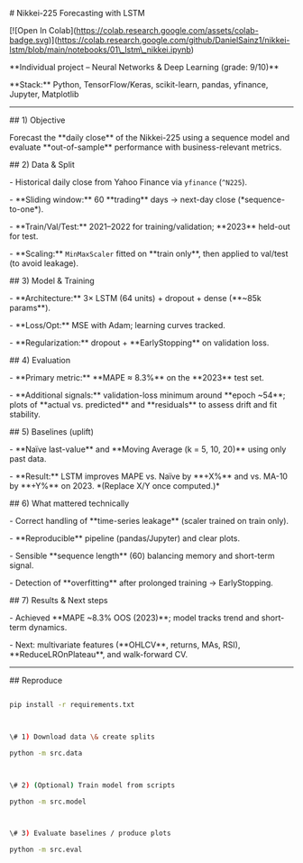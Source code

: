 \# Nikkei-225 Forecasting with LSTM



\[!\[Open In Colab](https://colab.research.google.com/assets/colab-badge.svg)](https://colab.research.google.com/github/DanielSainz1/nikkei-lstm/blob/main/notebooks/01\_lstm\_nikkei.ipynb)



\*\*Individual project – Neural Networks \& Deep Learning (grade: 9/10)\*\*  

\*\*Stack:\*\* Python, TensorFlow/Keras, scikit-learn, pandas, yfinance, Jupyter, Matplotlib



---



\## 1) Objective

Forecast the \*\*daily close\*\* of the Nikkei-225 using a sequence model and evaluate \*\*out-of-sample\*\* performance with business-relevant metrics.



\## 2) Data \& Split

\- Historical daily close from Yahoo Finance via `yfinance` (`^N225`).

\- \*\*Sliding window:\*\* 60 \*\*trading\*\* days → next-day close (\*sequence-to-one\*).

\- \*\*Train/Val/Test:\*\* 2021–2022 for training/validation; \*\*2023\*\* held-out for test.

\- \*\*Scaling:\*\* `MinMaxScaler` fitted on \*\*train only\*\*, then applied to val/test (to avoid leakage).



\## 3) Model \& Training

\- \*\*Architecture:\*\* 3× LSTM (64 units) + dropout + dense (\*\*~85k params\*\*).

\- \*\*Loss/Opt:\*\* MSE with Adam; learning curves tracked.

\- \*\*Regularization:\*\* dropout + \*\*EarlyStopping\*\* on validation loss.



\## 4) Evaluation

\- \*\*Primary metric:\*\* \*\*MAPE ≈ 8.3%\*\* on the \*\*2023\*\* test set.

\- \*\*Additional signals:\*\* validation-loss minimum around \*\*epoch ~54\*\*; plots of \*\*actual vs. predicted\*\* and \*\*residuals\*\* to assess drift and fit stability.



\## 5) Baselines (uplift)

\- \*\*Naïve last-value\*\* and \*\*Moving Average (k = 5, 10, 20)\*\* using only past data.

\- \*\*Result:\*\* LSTM improves MAPE vs. Naïve by \*\*+X%\*\* and vs. MA-10 by \*\*+Y%\*\* on 2023. \*(Replace X/Y once computed.)\*



\## 6) What mattered technically

\- Correct handling of \*\*time-series leakage\*\* (scaler trained on train only).

\- \*\*Reproducible\*\* pipeline (pandas/Jupyter) and clear plots.

\- Sensible \*\*sequence length\*\* (60) balancing memory and short-term signal.

\- Detection of \*\*overfitting\*\* after prolonged training → EarlyStopping.



\## 7) Results \& Next steps

\- Achieved \*\*MAPE ~8.3% OOS (2023)\*\*; model tracks trend and short-term dynamics.

\- Next: multivariate features (\*\*OHLCV\*\*, returns, MAs, RSI), \*\*ReduceLROnPlateau\*\*, and walk-forward CV.



---



\## Reproduce



```bash

pip install -r requirements.txt



\# 1) Download data \& create splits

python -m src.data



\# 2) (Optional) Train model from scripts

python -m src.model



\# 3) Evaluate baselines / produce plots

python -m src.eval



